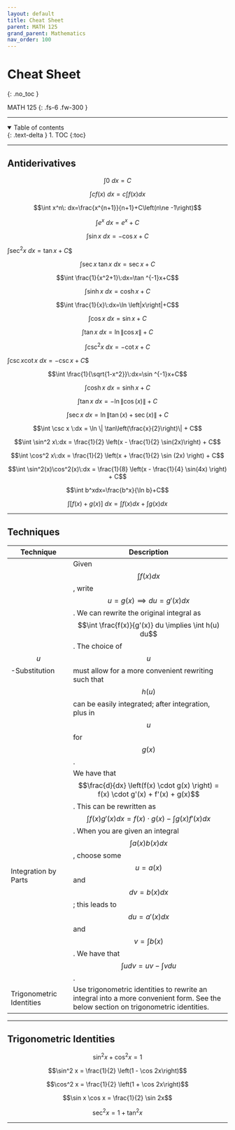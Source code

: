 ```yaml
---
layout: default
title: Cheat Sheet
parent: MATH 125
grand_parent: Mathematics
nav_order: 100
---
```


# Cheat Sheet
{: .no_toc }

MATH 125
{: .fs-6 .fw-300 }

---

<details open markdown="block">
  <summary>
    Table of contents
  </summary>
  {: .text-delta }
1. TOC
{:toc}
</details>

---

## Antiderivatives

$$\int 0 \: dx = C$$

$$\int cf\left(x\right)\: dx=c\int f\left(x\right)dx$$

$$\int x^n\: dx=\frac{x^{n+1}}{n+1}+C\left(n\ne -1\right)$$

$$\int e^x\: dx=e^x+C$$

$$\int \sin x\:dx=-\cos x+C$$

$\int \sec^2x\:dx=\tan x+C$$

$$\int \sec x\:\tan x\:dx=\sec x+C$$

$$\int \frac{1}{x^2+1}\:dx=\tan ^{-1}x+C$$

$$\int \sinh x\:dx=\cosh x+C$$ 

$$\int \frac{1}{x}\:dx=\ln \left|x\right|+C$$

$$\int \cos x\:dx=\sin x+C$$

$$\int \tan x\: dx = \ln \| \cos x \| + C$$

$$\int \csc ^2x\:dx=-\cot x+C$$

$\int \csc x\cot x\:dx=-\csc x+C$$

$$\int \frac{1}{\sqrt{1-x^2}}\:dx=\sin ^{-1}x+C$$

$$\int \cosh x\:dx=\sinh x+C$$

$$\int \tan x \:dx = -\ln \| \cos(x) \| + C$$

$$\int \sec x \:dx = \ln \| \tan(x) + \sec(x) \| + C$$ 

$$\int \csc x \:dx = \ln \| \tan\left(\frac{x}{2}\right)\| + C$$

$$\int \sin^2 x\:dx = \frac{1}{2} \left(x - \frac{1}{2} \sin(2x)\right) + C$$

$$\int \cos^2 x\:dx = \frac{1}{2} \left(x + \frac{1}{2} \sin (2x) \right) + C$$

$$\int \sin^2(x)\cos^2(x)\:dx = \frac{1}{8} \left(x - \frac{1}{4} \sin(4x) \right) + C$$

$$\int b^xdx=\frac{b^x}{\ln b}+C$$

$$\int \left[f\left(x\right)+g\left(x\right)\right]\:dx=\int f\left(x\right)dx+\int g\left(x\right)dx$$

---

## Techniques

| Technique | Description |
| --- | --- |
| $$u$$-Substitution | Given $$\int f(x) dx$$, write $$u = g(x) \implies du = g'(x) dx$$. We can rewrite the original integral as $$\int \frac{f(x)}{g'(x)} du \implies \int h(u) du$$. The choice of $$u$$ must allow for a more convenient rewriting such that $$h(u)$$ can be easily integrated; after integration, plus in $$u$$ for $$g(x)$$. |
| Integration by Parts | We have that $$\frac{d}{dx} \left(f(x) \cdot g(x) \right) = f(x) \cdot g'(x) + f'(x) + g(x)$$. This can be rewritten as $$\int f(x) g'(x) dx = f(x) \cdot g(x) - \int g(x) f'(x) dx$$. When you are given an integral $$\int a(x) b(x) dx$$, choose some $$u = a(x)$$ and $$dv = b(x) dx$$; this leads to $$du = a'(x) dx$$ and $$v = \int b(x)$$. We have that $$\int u dv = uv - \int v du$$. |
| Trigonometric Identities | Use trigonometric identities to rewrite an integral into a more convenient form.  See the below section on trigonometric identities. |

---

## Trigonometric Identities

$$\sin^2 x + \cos^2 x = 1$$

$$\sin^2 x = \frac{1}{2} \left(1 - \cos 2x\right)$$

$$\cos^2 x = \frac{1}{2} \left(1 + \cos 2x\right)$$

$$\sin x \cos x = \frac{1}{2} \sin 2x$$

$$\sec^2 x = 1 + \tan^2 x$$

---




